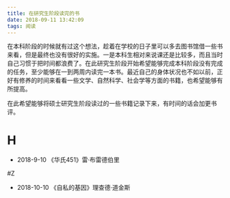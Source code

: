 ```yaml
---
title: 在研究生阶段读完的书
date: 2018-09-11 13:42:09
tags: 阅读
---
```


在本科阶段的时候就有过这个想法，趁着在学校的日子里可以多去图书馆借一些书来看，但是最终也没有很好的实施。一是本科生相对来说课还是比较多，而且当时自己习惯于把时间都浪费了。在此研究生阶段开始希望能够完成本科阶段没有完成的任务，至少能够在一到两周内读完一本书。最近自己的身体状况也不如以前，正好有修养的时间来看看一些文学、自然科学、社会学等方面的书籍，也希望能够有所提高。

在此希望能够将硕士研究生阶段读过的一些书籍记录下来，有时间的话会加更书评。

<!-- more -->

# H

* 2018-9-10 《华氏451》雷·布雷德伯里



#Z

* 2018-10-10 《自私的基因》理查德·道金斯